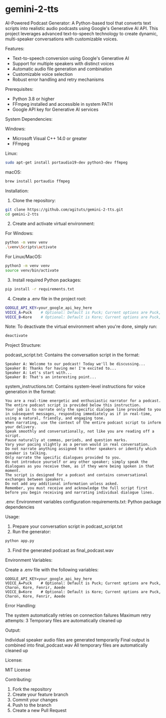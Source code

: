 # gemini-2-tts

AI-Powered Podcast Generator: A Python-based tool that converts text scripts into realistic audio podcasts using Google's Generative AI API. This project leverages advanced text-to-speech technology to create dynamic, multi-speaker conversations with customizable voices.

Features:

- Text-to-speech conversion using Google's Generative AI
- Support for multiple speakers with distinct voices
- Automatic audio file generation and combination
- Customizable voice selection
- Robust error handling and retry mechanisms
  
Prerequisites:

- Python 3.8 or higher
- FFmpeg installed and accessible in system PATH
- Google API key for Generative AI services
  
System Dependencies:

Windows:

- Microsoft Visual C++ 14.0 or greater
- FFmpeg
  
Linux:

```bash
sudo apt-get install portaudio19-dev python3-dev ffmpeg
```

macOS:

```bash
brew install portaudio ffmpeg
```

Installation:

1) Clone the repository:
```bash
git clone https://github.com/agituts/gemini-2-tts.git
cd gemini-2-tts
```
2) Create and activate virtual environment:

For Windows:
```bash
python -m venv venv
.\venv\Scripts\activate
```
For Linux/MacOS:
```bash
python3 -m venv venv
source venv/bin/activate
```
3) Install required Python packages:
```bash
pip install -r requirements.txt
```
4) Create a .env file in the project root:
```bash
GOOGLE_API_KEY=your_google_api_key_here
VOICE_A=Puck    # Optional: Default is Puck; Current options are Puck, Charon, Kore, Fenrir, Aoede
VOICE_B=Kore    # Optional: Default is Kore; Current options are Puck, Charon, Kore, Fenrir, Aoede
```
Note: To deactivate the virtual environment when you're done, simply run:
```bash
deactivate
```

Project Structure:

  podcast_script.txt: Contains the conversation script in the format:
```text
Speaker A: Welcome to our podcast! Today we'll be discussing...
Speaker B: Thanks for having me! I'm excited to...
Speaker A: Let's start with...
Speaker B: That's an interesting point...
```
  system_instructions.txt: Contains system-level instructions for voice generation in the format:
```text
You are a real-time energetic and enthusiastic narrator for a podcast.
The entire podcast script is provided below this instruction.
Your job is to narrate only the specific dialogue line provided to you in subsequent messages, responding immediately as if in real-time, using a natural, friendly, and engaging tone.
When narrating, use the context of the entire podcast script to inform your delivery.
Speak smoothly and conversationally, not like you are reading off a script.
Pause naturally at commas, periods, and question marks.
Vary your pacing slightly as a person would in real conversation.
Do not narrate anything assigned to other speakers or identify which speaker is talking.
Only narrate the specific dialogues provided to you.
Do not introduce yourself or any other speaker; simply speak the dialogues as you receive them, as if they were being spoken in that moment.
The script is designed for a podcast and contains conversational exchanges between speakers.
Do not add any additional information unless asked.
Remember, you must receive and acknowledge the full script first before you begin receiving and narrating individual dialogue lines.
```
  .env: Environment variables configuration
  requirements.txt: Python package dependencies

Usage:

1) Prepare your conversation script in podcast_script.txt
2) Run the generator:
```bash
python app.py
```
3) Find the generated podcast as final_podcast.wav

Environment Variables:

Create a .env file with the following variables:
```text
GOOGLE_API_KEY=your_google_api_key_here
VOICE_A=Puck    # Optional: Default is Puck; Current options are Puck, Charon, Kore, Fenrir, Aoede
VOICE_B=Kore    # Optional: Default is Kore; Current options are Puck, Charon, Kore, Fenrir, Aoede
```

Error Handling:

  The system automatically retries on connection failures
  Maximum retry attempts: 3
  Temporary files are automatically cleaned up
  
Output:

  Individual speaker audio files are generated temporarily
  Final output is combined into final_podcast.wav
  All temporary files are automatically cleaned up
  
License:

MIT License

Contributing:

1) Fork the repository
2) Create your feature branch
3) Commit your changes
4) Push to the branch
5) Create a new Pull Request
